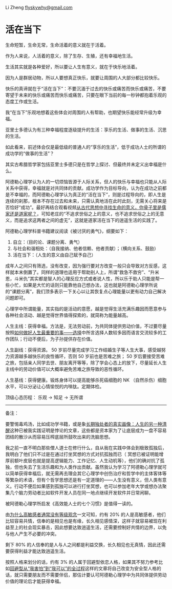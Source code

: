Li Zheng <flyskywhy@gmail.com>

# 活在当下

生命短暂，生命无常，生命活着的意义就在于活着。

作为人来说，人活着的意义，除了生存、生殖，还有幸福地生活。

生活其实就是各种爱好，所以要让人生有意义，就在于快乐地活着。

因为人是群居动物，所以人要想真正快乐，就要让周围的人大部分都比较快乐。

快乐的真谛就在于“活在当下”：不要沉湎于过去的快乐或痛苦而快乐或痛苦，不要寄望于未来的快乐或痛苦而快乐或痛苦，只要在眼下当前的每一秒钟都抱着乐观的态度工作或生活。

我“在当下”乐观地想着这些体会对周围的人有帮助，也期望快乐能经常升级为幸福。

亚里士多德认为有三种幸福程度逐级提升的生活：享乐的生活、做事的生活、沉思的生活。

如此看来，前述体会仅是最低级的普通人的“享乐的生活”，低于成功人士的所谓的成功学的“做事的生活”？

其实古希腊哲学家包括亚里士多德只是在哲学上探讨、但最终并未定义出幸福是什么。

阿德勒心理学认为人的一切烦恼皆源于人际关系，但人的快乐与幸福也只能从人际关系中获得，幸福就是对共同体的贡献。成功学作为目标导向，认为在成功之前都是不幸福的，而阿德勒心理学认为真正的“活在当下”，则是过程导向的，即人生是连续的刹那，根本不存在过去和未来，只需认真地活在此时此刻，无需关心将来是否恰好“成功”。最好再结合观看视频[从古代思想中寻找生命的意义，你骨子里是儒家还是道家呢？](https://www.bilibili.com/video/BV1JM4m1172t/)，可知老庄的“不追求世俗之上的意义，也不追求世俗之上的无意义，而是追求这两者之间的虚无”，这就是道家活在当下的逍遥生活的实践了。

阿德勒心理学科普书籍建议阅读《被讨厌的勇气》，纲要如下：

1. 自立：（目的论、课题分离、勇气）
2. 与社会和谐相处：（自我接纳、他者信赖、他者贡献）；（横向关系、鼓励）
3. 活在当下：（人生的意义由自己赋予自己）

成年人之间只有筛选，没有改变，因为强行要对方改变一般只会导致对方反感，这样就本末倒置了。同样的道理也适用于帮助别人上，所谓“救急不救穷”、“升米恩，斗米仇”其实都是智人的心理反应方式或者说人性，所以乐于助人只能是帮一些小忙，如果是大忙的话则只能靠他自己想办法，这也就是阿德勒心理学所说的“课题分离”，我们顶多表示一下关心以让其恢复点心理能量以更有动力自己解决问题即可。

心理学中所谓能量，其实指的是活动的意愿，越是觉得生活充满乐趣因而愿意参与各种社会活动、越是觉得世界值得探索的，就简称为能量越高。

人生主线：获得幸福。方法是，无法劳动前，为共同体提供劳动价值，不过要尽量按照[如何做好人生最重要的事——选择](如何做好人生最重要的事——选择.md)中所言选择人数较多因而语言交流较多的工作团队；行动不便后，为子孙提供存在价值。

人生副线：获得资源。 50 岁前尽量完成学习工作结婚生子等人生大事，感受越努力资源越多越快乐的良性循环，否则 50 岁前也是苦难之旅； 50 岁后要接受苦难之旅，包括亲人同学去世、朋友离开等等，除了学会心态上的放下，尽量延长人生主线中的劳动价值可以大概率避免苦难之旅导致的恶性循环。

人生基线：获得健康。锻炼身体可以提高能够杀死癌细胞的 NK （自然杀伤）细胞水平，可以分泌让心情愉悦的内啡肽。定期体检。

顶级心态历程： 乐观 -> 知足 -> 无所谓

-------

备注：

要警惕毒鸡汤，比如成功学书籍，或是象[长期独处者的真实画像：人生的另一种清醒](https://m.toutiao.com/article/7482595793610834459)这种已被我实践证明是悖论的文章，这些都是资本家为了让底层成为一盘不容易团结的散沙从而容易压榨底层所鼓吹出来的洗脑思想。

我之前一直不明白那些僧人道士在修行什么，自从我在实践中体会到极致孤独后，我明白了他们只不过是在通过打坐冥想的方式对抗孤独而已（ 冥想已被证明能增厚前额叶皮层也就是提高逻辑能力、工作记忆、人生动机等），他们的确对抗了孤独，但也失去了生活乐趣和为人类作出贡献。虽然我认为学习了阿德勒心理学就可以简单获得幸福后，就无需再去理会其它心理学中创伤治疗和哲学中的主体客体等等繁杂的术语，但有个哲学思想还是有一定道理的——人生没有意义，但人类有意义。行动不便后如果感到孤独可以进行打坐冥想，也可以参加老年大学或想办法聚集几个脑力劳动者比如软件开发人员在同一地点继续开发软件并日常闲聊。

被阿德勒心理学所启发《高效能人士的七个习惯》是值得一读的。

由[为什么高敏感者通常没有等级观念](https://m.toutiao.com/article/7510333890414772763/)一文可知，约有 20% 的人是高敏感者，他们比较容易共情，信奉的是相见也是有缘，长久相见感情深，这样子就容易被现在利益至上的社会现实暴击，因此想要达致逍遥生活，还需要控制好共情的边界，以免与他人产生不必要的冲突。

剩下 80% 的人信奉的是人与人之间都是利益交换，长久相见也无真情，因此还需要获得利益才能达致逍遥生活。

按照人格来划分的话，约有 3% 的人属于回避型依恋人格，如果其不努力参考比如[回避型从“我害怕”到“我可以”的全过程](http://xhslink.com/a/feKpb52X1Yugb)这样的文章将自己改变为安全型人格的话，就只需要朋友而不需要伴侣，那估计要认可阿德勒心理学中为共同体提供劳动价值的理论后才能获得幸福。
